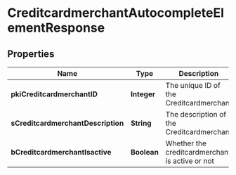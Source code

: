 

# CreditcardmerchantAutocompleteElementResponse

## Properties

Name | Type | Description | Notes
------------ | ------------- | ------------- | -------------
**pkiCreditcardmerchantID** | **Integer** | The unique ID of the Creditcardmerchant | 
**sCreditcardmerchantDescription** | **String** | The description of the Creditcardmerchant | 
**bCreditcardmerchantIsactive** | **Boolean** | Whether the creditcardmerchant is active or not | 




